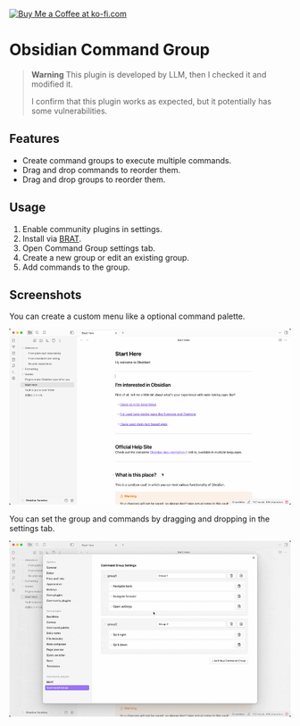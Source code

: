 <a href='https://ko-fi.com/Q5Q31CGF07' target='_blank'><img height='36' style='border:0px;height:36px;' src='https://storage.ko-fi.com/cdn/kofi6.png?v=6' border='0' alt='Buy Me a Coffee at ko-fi.com' /></a>

# Obsidian Command Group

> **Warning**
> This plugin is developed by LLM, then I checked it and modified it.
> 
> I confirm that this plugin works as expected, but it potentially has some vulnerabilities.

## Features

- Create command groups to execute multiple commands.
- Drag and drop commands to reorder them.
- Drag and drop groups to reorder them.

## Usage

1. Enable community plugins in settings.
2. Install via [BRAT](https://github.com/TfTHacker/obsidian42-brat).
3. Open Command Group settings tab.
4. Create a new group or edit an existing group.
5. Add commands to the group.

## Screenshots

You can create a custom menu like a optional command palette.

![](./assets/画面収録%202025-03-25%2017.47.03.gif)

You can set the group and commands by dragging and dropping in the settings tab.

![](./assets/画面収録%202025-03-25%2017.40.15.gif)